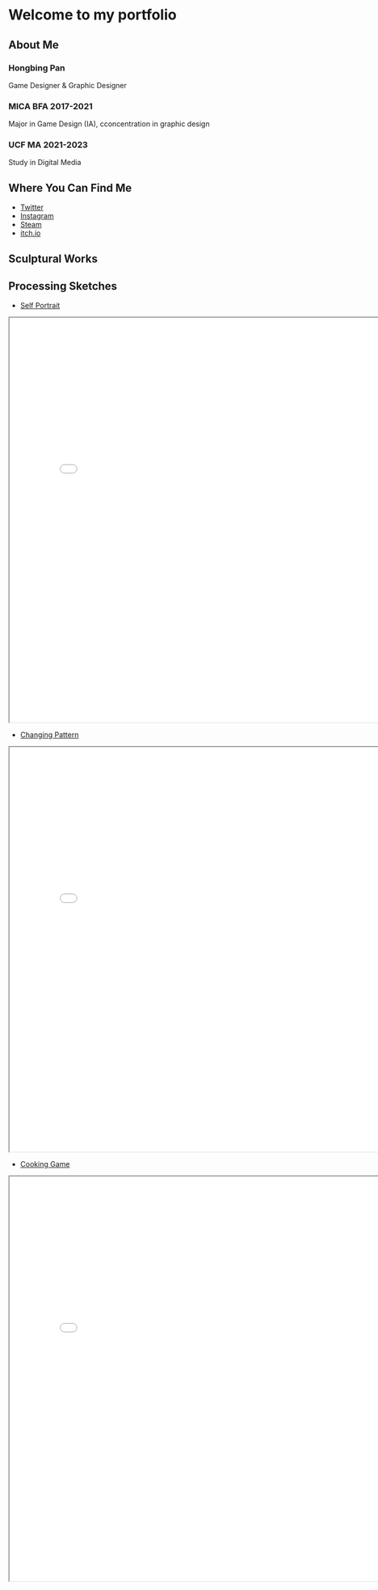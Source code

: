 # Welcome to my portfolio

## About Me
### Hongbing Pan
Game Designer & Graphic Designer
### MICA BFA 2017-2021
Major in Game Design (IA), cconcentration in graphic design
### UCF MA 2021-2023
Study in Digital Media

## Where You Can Find Me
 - [Twitter](https://twitter.com/thingspockydoes)
 - [Instagram](https://www.instagram.com/pockyyyyyy_tnt/)
 - [Steam](https://steamcommunity.com/id/7771922/)
 - [itch.io](https://pockyyyyyy.itch.io/)

## Sculptural Works

## Processing Sketches

 - [Self Portrait](sketch/w1)
 <iframe src="sketch/w1/" height="800" width="800" title="Self Portrait"></iframe>

 - [Changing Pattern](sketch/w2)
 <iframe src="sketch/w2/" height="800" width="800" title="Pattern"></iframe>

 - [Cooking Game](sketch/CookingGame)
 <iframe src="sketch/CookingGame/" height="800" width="800" title="Pattern"></iframe>
